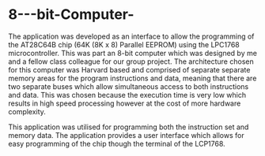 # 8---bit-Computer-

The application was developed as an interface to allow the programming of the AT28C64B chip (64K (8K x 8) Parallel EEPROM) using the LPC1768 microcontroller. This was part an 8-bit computer which was designed by me and a fellow class colleague for our group project. The architecture chosen for this computer was Harvard based and comprised of separate separate memory areas for the program instructions and data, meaning that there are two separate buses which allow simultaneous access to both instructions and data. This was chosen because the execution time is very low which results in high speed processing however at the cost of more hardware complexity. 

This application was utilised for programming both the instruction set and memory data. The application provides a user interface which allows for easy programming of the chip though the terminal of the LCP1768.



